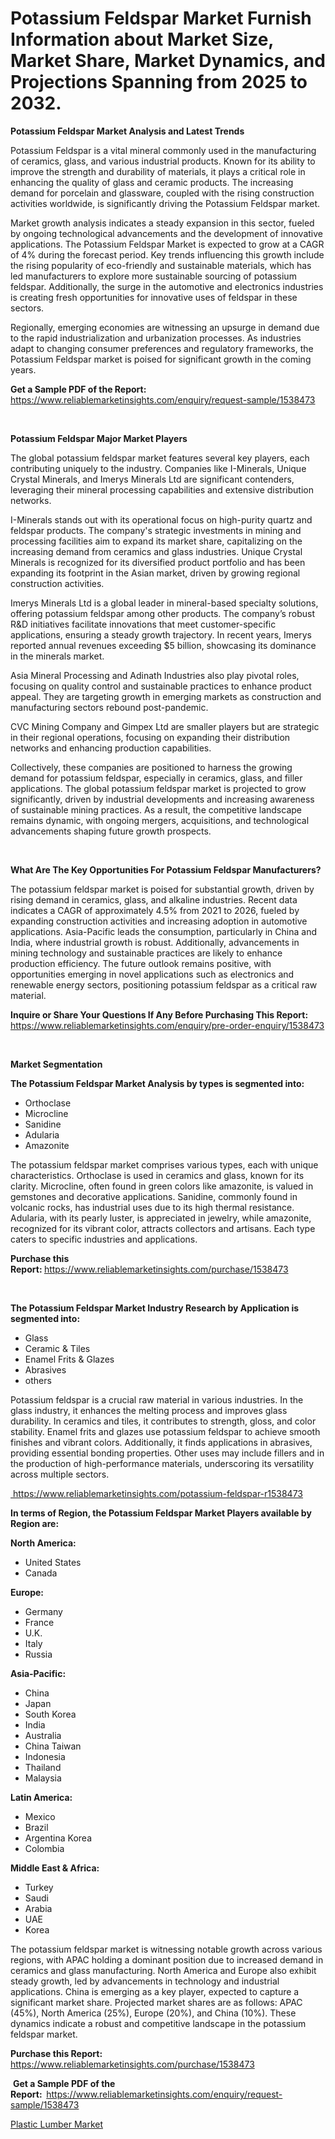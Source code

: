 <p><h1>Potassium Feldspar Market Furnish Information about Market Size, Market Share, Market Dynamics, and Projections Spanning from 2025 to 2032.</h1></p><p><strong>Potassium Feldspar Market Analysis and Latest Trends</strong></p>
<p><p>Potassium Feldspar is a vital mineral commonly used in the manufacturing of ceramics, glass, and various industrial products. Known for its ability to improve the strength and durability of materials, it plays a critical role in enhancing the quality of glass and ceramic products. The increasing demand for porcelain and glassware, coupled with the rising construction activities worldwide, is significantly driving the Potassium Feldspar market.</p><p>Market growth analysis indicates a steady expansion in this sector, fueled by ongoing technological advancements and the development of innovative applications. The Potassium Feldspar Market is expected to grow at a CAGR of 4% during the forecast period. Key trends influencing this growth include the rising popularity of eco-friendly and sustainable materials, which has led manufacturers to explore more sustainable sourcing of potassium feldspar. Additionally, the surge in the automotive and electronics industries is creating fresh opportunities for innovative uses of feldspar in these sectors.</p><p>Regionally, emerging economies are witnessing an upsurge in demand due to the rapid industrialization and urbanization processes. As industries adapt to changing consumer preferences and regulatory frameworks, the Potassium Feldspar market is poised for significant growth in the coming years.</p></p>
<p><strong>Get a Sample PDF of the Report:&nbsp;</strong> <a href="https://www.reliablemarketinsights.com/enquiry/request-sample/1538473?utm_campaign=2102&utm_medium=2&utm_source=Github&utm_content=ia&utm_term=01042025&utm_id=potassium-feldspar">https://www.reliablemarketinsights.com/enquiry/request-sample/1538473</a></p>
<p>&nbsp;</p>
<p><strong>Potassium Feldspar Major Market Players</strong></p>
<p><p>The global potassium feldspar market features several key players, each contributing uniquely to the industry. Companies like I-Minerals, Unique Crystal Minerals, and Imerys Minerals Ltd are significant contenders, leveraging their mineral processing capabilities and extensive distribution networks.</p><p>I-Minerals stands out with its operational focus on high-purity quartz and feldspar products. The company's strategic investments in mining and processing facilities aim to expand its market share, capitalizing on the increasing demand from ceramics and glass industries. Unique Crystal Minerals is recognized for its diversified product portfolio and has been expanding its footprint in the Asian market, driven by growing regional construction activities.</p><p>Imerys Minerals Ltd is a global leader in mineral-based specialty solutions, offering potassium feldspar among other products. The company’s robust R&D initiatives facilitate innovations that meet customer-specific applications, ensuring a steady growth trajectory. In recent years, Imerys reported annual revenues exceeding $5 billion, showcasing its dominance in the minerals market.</p><p>Asia Mineral Processing and Adinath Industries also play pivotal roles, focusing on quality control and sustainable practices to enhance product appeal. They are targeting growth in emerging markets as construction and manufacturing sectors rebound post-pandemic.</p><p>CVC Mining Company and Gimpex Ltd are smaller players but are strategic in their regional operations, focusing on expanding their distribution networks and enhancing production capabilities.</p><p>Collectively, these companies are positioned to harness the growing demand for potassium feldspar, especially in ceramics, glass, and filler applications. The global potassium feldspar market is projected to grow significantly, driven by industrial developments and increasing awareness of sustainable mining practices. As a result, the competitive landscape remains dynamic, with ongoing mergers, acquisitions, and technological advancements shaping future growth prospects.</p></p>
<p>&nbsp;</p>
<p><strong>What Are The Key Opportunities For Potassium Feldspar Manufacturers?</strong></p>
<p><p>The potassium feldspar market is poised for substantial growth, driven by rising demand in ceramics, glass, and alkaline industries. Recent data indicates a CAGR of approximately 4.5% from 2021 to 2026, fueled by expanding construction activities and increasing adoption in automotive applications. Asia-Pacific leads the consumption, particularly in China and India, where industrial growth is robust. Additionally, advancements in mining technology and sustainable practices are likely to enhance production efficiency. The future outlook remains positive, with opportunities emerging in novel applications such as electronics and renewable energy sectors, positioning potassium feldspar as a critical raw material.</p></p>
<p><strong>Inquire or Share Your Questions If Any Before Purchasing This Report:</strong> <a href="https://www.reliablemarketinsights.com/enquiry/pre-order-enquiry/1538473?utm_campaign=2102&utm_medium=2&utm_source=Github&utm_content=ia&utm_term=01042025&utm_id=potassium-feldspar">https://www.reliablemarketinsights.com/enquiry/pre-order-enquiry/1538473</a></p>
<p>&nbsp;</p>
<p><strong>Market Segmentation</strong></p>
<p><strong>The Potassium Feldspar Market Analysis by types is segmented into:</strong></p>
<p><ul><li>Orthoclase</li><li>Microcline</li><li>Sanidine</li><li>Adularia</li><li>Amazonite</li></ul></p>
<p><p>The potassium feldspar market comprises various types, each with unique characteristics. Orthoclase is used in ceramics and glass, known for its clarity. Microcline, often found in green colors like amazonite, is valued in gemstones and decorative applications. Sanidine, commonly found in volcanic rocks, has industrial uses due to its high thermal resistance. Adularia, with its pearly luster, is appreciated in jewelry, while amazonite, recognized for its vibrant color, attracts collectors and artisans. Each type caters to specific industries and applications.</p></p>
<p><strong>Purchase this Report:&nbsp;</strong><a href="https://www.reliablemarketinsights.com/purchase/1538473?utm_campaign=2102&utm_medium=2&utm_source=Github&utm_content=ia&utm_term=01042025&utm_id=potassium-feldspar">https://www.reliablemarketinsights.com/purchase/1538473</a></p>
<p>&nbsp;</p>
<p><strong>The Potassium Feldspar Market Industry Research by Application is segmented into:</strong></p>
<p><ul><li>Glass</li><li>Ceramic & Tiles</li><li>Enamel Frits & Glazes</li><li>Abrasives</li><li>others</li></ul></p>
<p><p>Potassium feldspar is a crucial raw material in various industries. In the glass industry, it enhances the melting process and improves glass durability. In ceramics and tiles, it contributes to strength, gloss, and color stability. Enamel frits and glazes use potassium feldspar to achieve smooth finishes and vibrant colors. Additionally, it finds applications in abrasives, providing essential bonding properties. Other uses may include fillers and in the production of high-performance materials, underscoring its versatility across multiple sectors.</p></p>
<p><a href="https://www.reliablemarketinsights.com/potassium-feldspar-r1538473?utm_campaign=2102&utm_medium=2&utm_source=Github&utm_content=ia&utm_term=01042025&utm_id=potassium-feldspar">&nbsp;https://www.reliablemarketinsights.com/potassium-feldspar-r1538473</a></p>
<p><strong>In terms of Region, the Potassium Feldspar Market Players available by Region are:</strong></p>
<p>
    <p> <strong> North America: </strong>
        <ul>
            <li>United States</li>
            <li>Canada</li>
        </ul>
        </p> 
    <p> <strong> Europe: </strong>
        <ul>
            <li>Germany</li>
            <li>France</li>
            <li>U.K.</li>
            <li>Italy</li>
            <li>Russia</li>
        </ul>
        </p> 
    <p> <strong> Asia-Pacific: </strong>
        <ul>
            <li>China</li>
            <li>Japan</li>
            <li>South Korea</li>
            <li>India</li>
            <li>Australia</li>
            <li>China Taiwan</li>
            <li>Indonesia</li>
            <li>Thailand</li>
            <li>Malaysia</li>
        </ul>
        </p> 
    <p> <strong> Latin America: </strong>
        <ul>
            <li>Mexico</li>
            <li>Brazil</li>
            <li>Argentina Korea</li>
            <li>Colombia</li>
        </ul>
        </p> 
    <p> <strong> Middle East & Africa: </strong>
        <ul>
            <li>Turkey</li>
            <li>Saudi</li>
            <li>Arabia</li>
            <li>UAE</li>
            <li>Korea</li>
        </ul>
    </p>
    </p>
<p><p>The potassium feldspar market is witnessing notable growth across various regions, with APAC holding a dominant position due to increased demand in ceramics and glass manufacturing. North America and Europe also exhibit steady growth, led by advancements in technology and industrial applications. China is emerging as a key player, expected to capture a significant market share. Projected market shares are as follows: APAC (45%), North America (25%), Europe (20%), and China (10%). These dynamics indicate a robust and competitive landscape in the potassium feldspar market.</p></p>
<p><strong>Purchase this Report: </strong><a href="https://www.reliablemarketinsights.com/purchase/1538473?utm_campaign=2102&utm_medium=2&utm_source=Github&utm_content=ia&utm_term=01042025&utm_id=potassium-feldspar">https://www.reliablemarketinsights.com/purchase/1538473</a></p>
<p>&nbsp;<strong>Get a Sample PDF of the Report:&nbsp;&nbsp;</strong><a href="https://www.reliablemarketinsights.com/enquiry/request-sample/1538473?utm_campaign=2102&utm_medium=2&utm_source=Github&utm_content=ia&utm_term=01042025&utm_id=potassium-feldspar">https://www.reliablemarketinsights.com/enquiry/request-sample/1538473</a></p>
<p><strong></strong></p>
<p><p><a href="https://github.com/mahnoor2003/Market-Research-Report-List-7/blob/main/plastic-lumber-market.md?utm_campaign=2102&utm_medium=2&utm_source=Github&utm_content=ia&utm_term=01042025&utm_id=potassium-feldspar">Plastic Lumber Market</a></p></p>
